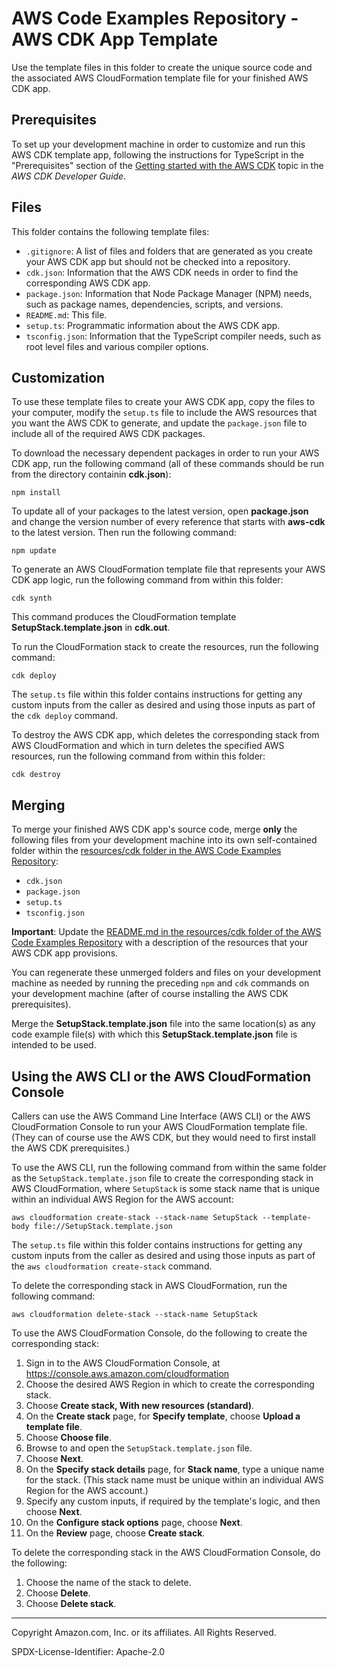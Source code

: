 # AWS Code Examples Repository - AWS CDK App Template

Use the template files in this folder to create the unique source code and the associated AWS CloudFormation template file for your finished AWS CDK app.

## Prerequisites

To set up your development machine in order to customize and run this AWS CDK template app, following the instructions for TypeScript in the "Prerequisites" section of the [Getting started with the AWS CDK](https://docs.aws.amazon.com/cdk/latest/guide/getting_started.html) topic in the *AWS CDK Developer Guide*.

## Files

This folder contains the following template files:

* ``.gitignore``: A list of files and folders that are generated as you create your AWS CDK app but should not be checked into a repository.
* ``cdk.json``: Information that the AWS CDK needs in order to find the corresponding AWS CDK app.
* ``package.json``: Information that Node Package Manager (NPM) needs, such as package names, dependencies, scripts, and versions.
* ``README.md``: This file.
* ``setup.ts``: Programmatic information about the AWS CDK app.
* ``tsconfig.json``: Information that the TypeScript compiler needs, such as root level files and various compiler options.

## Customization

To use these template files to create your AWS CDK app, 
copy the files to your computer, 
modify the ``setup.ts`` file to include the AWS resources that you want the AWS CDK to generate, and 
update the ``package.json`` file to include all of the required AWS CDK packages. 

To download the necessary dependent packages in order to run your AWS CDK app, run the following command
(all of these commands should be run from the directory containin **cdk.json**):

`npm install`

To update all of your packages to the latest version, 
open **package.json** and change the version number of every reference
that starts with **aws-cdk** to the latest version.
Then run the following command:

`npm update`

To generate an AWS CloudFormation template file that represents your AWS CDK app logic, run the following command from within this folder:

`cdk synth`

This command produces the CloudFormation template **SetupStack.template.json** in **cdk.out**.

To run the CloudFormation stack to create the resources, 
run the following command:

``cdk deploy``

The ``setup.ts`` file within this folder contains instructions for getting any custom inputs from the caller as desired and using those inputs as part of the ``cdk deploy`` command.

To destroy the AWS CDK app, which deletes the corresponding stack from AWS CloudFormation and which in turn deletes the specified AWS resources, run the following command from within this folder:

``cdk destroy``

## Merging

To merge your finished AWS CDK app's source code, merge **only** the following files from your development machine into its own self-contained folder within the [resources/cdk folder in the AWS Code Examples Repository](https://github.com/awsdocs/aws-doc-sdk-examples/tree/master/resources/cdk):

* ``cdk.json``
* ``package.json``
* ``setup.ts``
* ``tsconfig.json``

**Important**: Update the [README.md in the resources/cdk folder of the AWS Code Examples Repository](https://github.com/awsdocs/aws-doc-sdk-examples/tree/master/resources/cdk) with a description of the resources that your AWS CDK app provisions.

You can regenerate these unmerged folders and files on your development machine as needed by running the preceding ``npm`` and ``cdk`` commands on your development machine (after of course installing the AWS CDK prerequisites).

Merge the **SetupStack.template.json** file into the same location(s) as any code example file(s) with which this **SetupStack.template.json** file is intended to be used.

## Using the AWS CLI or the AWS CloudFormation Console

Callers can use the AWS Command Line Interface (AWS CLI) or the AWS CloudFormation Console to run your AWS CloudFormation template file. (They can of course use the AWS CDK, but they would need to first install the AWS CDK prerequisites.)

To use the AWS CLI, run the following command from within the same folder as the ``SetupStack.template.json`` file to create the corresponding stack in AWS CloudFormation, where ``SetupStack`` is some stack name that is unique within an individual AWS Region for the AWS account:

``aws cloudformation create-stack --stack-name SetupStack --template-body file://SetupStack.template.json``

The ``setup.ts`` file within this folder contains instructions for getting any custom inputs from the caller as desired and using those inputs as part of the ``aws cloudformation create-stack`` command.

To delete the corresponding stack in AWS CloudFormation, run the following command:

``aws cloudformation delete-stack --stack-name SetupStack``

To use the AWS CloudFormation Console, do the following to create the corresponding stack:

1. Sign in to the AWS CloudFormation Console, at https://console.aws.amazon.com/cloudformation
1. Choose the desired AWS Region in which to create the corresponding stack.
1. Choose **Create stack, With new resources (standard)**.
1. On the **Create stack** page, for **Specify template**, choose **Upload a template file**.
1. Choose **Choose file**.
1. Browse to and open the ``SetupStack.template.json`` file.
1. Choose **Next**.
1. On the **Specify stack details** page, for **Stack name**, type a unique name for the stack. (This stack name must be unique within an individual AWS Region for the AWS account.)
1. Specify any custom inputs, if required by the template's logic, and then choose **Next**. 
1. On the **Configure stack options** page, choose **Next**.
1. On the **Review** page, choose **Create stack**.

To delete the corresponding stack in the AWS CloudFormation Console, do the following:

1. Choose the name of the stack to delete.
1. Choose **Delete**.
1. Choose **Delete stack**.

---

Copyright Amazon.com, Inc. or its affiliates. All Rights Reserved.

SPDX-License-Identifier: Apache-2.0

